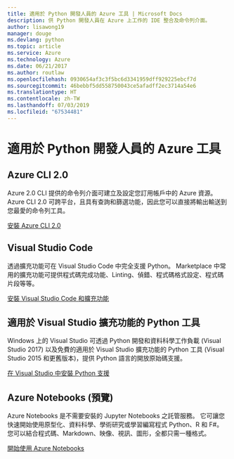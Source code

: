 ```yaml
---
title: 適用於 Python 開發人員的 Azure 工具 | Microsoft Docs
description: 供 Python 開發人員在 Azure 上工作的 IDE 整合及命令列介面。
author: lisawong19
manager: douge
ms.devlang: python
ms.topic: article
ms.service: Azure
ms.technology: Azure
ms.date: 06/21/2017
ms.author: routlaw
ms.openlocfilehash: 0930654af3c3f5bc6d3341959dff929225ebcf7d
ms.sourcegitcommit: 46bebbf5dd558750043ce5afadff2ec3714a54e6
ms.translationtype: HT
ms.contentlocale: zh-TW
ms.lasthandoff: 07/03/2019
ms.locfileid: "67534481"
---
```

# <a name="azure-tools-for-python-developers"></a>適用於 Python 開發人員的 Azure 工具

## <a name="azure-cli-20"></a>Azure CLI 2.0

Azure 2.0 CLI 提供的命令列介面可建立及設定您訂用帳戶中的 Azure 資源。 Azure CLI 2.0 可跨平台，且具有查詢和篩選功能，因此您可以直接將輸出輸送到您最愛的命令列工具。 

[安裝 Azure CLI 2.0](https://docs.microsoft.com/cli/azure/install-azure-cli)

## <a name="visual-studio-code"></a>Visual Studio Code
透過擴充功能可在 Visual Studio Code 中完全支援 Python。 Marketplace 中常用的擴充功能可提供程式碼完成功能、Linting、偵錯、程式碼格式設定、程式碼片段等等。

[安裝 Visual Studio Code 和擴充功能](https://code.visualstudio.com/docs/languages/python)

## <a name="python-tools-for-visual-studio-extension"></a>適用於 Visual Studio 擴充功能的 Python 工具
Windows 上的 Visual Studio 可透過 Python 開發和資料科學工作負載 (Visual Studio 2017) 以及免費的適用於 Visual Studio 擴充功能的 Python 工具 (Visual Studio 2015 和更舊版本)，提供 Python 語言的開放原始碼支援。 

[在 Visual Studio 中安裝 Python 支援](https://docs.microsoft.com/visualstudio/python/installation)

## <a name="azure-notebooks-preview"></a>Azure Notebooks (預覽)
Azure Notebooks 是不需要安裝的 Jupyter Notebooks 之託管服務。 它可讓您快速開始使用原型化、資料科學、學術研究或學習編寫程式 Python、R 和 F#。 您可以結合程式碼、Markdown、映像、視訊、圖形，全都只需一種格式。

[開始使用 Azure Notebooks](https://notebooks.azure.com/)
